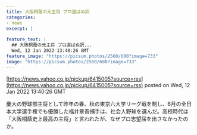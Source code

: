 ```yaml
---
title: 大阪桐蔭の元主将 プロ選ばぬ訳
categories:
- news
excerpt: |
  
feature_text: |
  ## 大阪桐蔭の元主将 プロ選ばぬ訳...
  Wed, 12 Jan 2022 13:40:26 GMT
feature_image: "https://picsum.photos/2560/600?image=733"
image: "https://picsum.photos/2560/600?image=733"
---
```


[https://news.yahoo.co.jp/pickup/6415005?source=rss](https://news.yahoo.co.jp/pickup/6415005?source=rss)
posted on Wed, 12 Jan 2022 13:40:26 GMT

<!--more-->

慶大の野球部主将として昨年の春、秋の東京六大学リーグ戦を制し、6月の全日本大学選手権でも優勝した福井章吾捕手は、社会人野球を選んだ。高校時代は「大阪桐蔭史上最高の主将」と言われたが、なぜプロ志望届を出さなかったのか。
